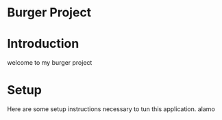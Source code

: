 # Burger Project

# Introduction

welcome to my burger project 

# Setup

Here are some setup instructions necessary to tun this application.
alamo